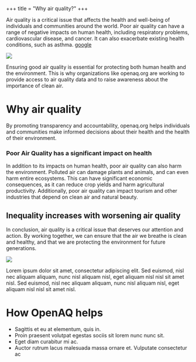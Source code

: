 +++
title = "Why air quality?"
+++


Air quality is a critical issue that affects the health and well-being of individuals and communities around the world. Poor air quality can have a range of negative impacts on human health, including respiratory problems, cardiovascular disease, and cancer. It can also exacerbate existing health conditions, such as asthma. [google](https://google.com)

![ ](https://images.pexels.com/photos/775417/pexels-photo-775417.jpeg?auto=compress&cs=tinysrgb&w=800)

Ensuring good air quality is essential for protecting both human health and the environment. This is why organizations like openaq.org are working to provide access to air quality data and to raise awareness about the importance of clean air.



# Why air quality

By promoting transparency and accountability, openaq.org helps individuals and communities make informed decisions about their health and the health of their environment.

### Poor Air Quality has a significant impact on health

In addition to its impacts on human health, poor air quality can also harm the environment. Polluted air can damage plants and animals, and can even harm entire ecosystems. This can have significant economic consequences, as it can reduce crop yields and harm agricultural productivity. Additionally, poor air quality can impact tourism and other industries that depend on clean air and natural beauty.  

## Inequality increases with worsening air quality

In conclusion, air quality is a critical issue that deserves our attention and action. By working together, we can ensure that the air we breathe is clean and healthy, and that we are protecting the environment for future generations.

![ ](https://images.pexels.com/photos/3902732/pexels-photo-3902732.jpeg?auto=compress&cs=tinysrgb&w=1260&h=750&dpr=2)

Lorem ipsum dolor sit amet, consectetur adipiscing elit. Sed euismod, nisl nec aliquam aliquam, nunc nisl aliquam nisl, eget aliquam nisl nisl sit amet nisl. Sed euismod, nisl nec aliquam aliquam, nunc nisl aliquam nisl, eget aliquam nisl nisl sit amet nisl.

# How OpenAQ helps

- Sagittis et eu at elementum, quis in. 
- Proin praesent volutpat egestas sociis sit lorem nunc nunc sit. 
- Eget diam curabitur mi ac. 
- Auctor rutrum lacus malesuada massa ornare et. Vulputate consectetur ac 


